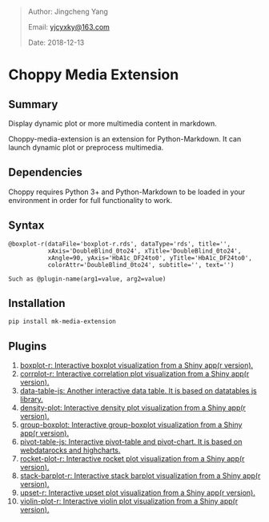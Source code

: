 > Author: Jingcheng Yang
>
> Email: yjcyxky@163.com
>
> Date: 2018-12-13

# Choppy Media Extension

## Summary
Display dynamic plot or more multimedia content in markdown.

Choppy-media-extension is an extension for Python-Markdown. It can launch dynamic plot or preprocess multimedia.

## Dependencies

Choppy requires Python 3+ and Python-Markdown to be loaded in your environment in order for full functionality to work.

## Syntax
```
@boxplot-r(dataFile='boxplot-r.rds', dataType='rds', title='',
           xAxis='DoubleBlind_0to24', xTitle='DoubleBlind_0to24',
           xAngle=90, yAxis='HbA1c_DF24to0', yTitle='HbA1c_DF24to0',
           colorAttr='DoubleBlind_0to24', subtitle='', text='')

Such as @plugin-name(arg1=value, arg2=value)
```

## Installation

```
pip install mk-media-extension
```

## Plugins
1. [boxplot-r: Interactive boxplot visualization from a Shiny app(r version).](http://docs.3steps.cn/docs/plugins/boxplot-r.html)
2. [corrplot-r: Interactive correlation plot visualization from a Shiny app(r version).](http://docs.3steps.cn/docs/plugins/corrplot-r.html)
3. [data-table-js: Another interactive data table. It is based on datatables js library.](http://docs.3steps.cn/docs/plugins/data-table-js.html)
4. [density-plot: Interactive density plot visualization from a Shiny app(r version).](http://docs.3steps.cn/docs/plugins/density-plot.html)
5. [group-boxplot: Interactive group-boxplot visualization from a Shiny app(r version).](http://docs.3steps.cn/docs/plugins/group-boxplot.html)
6. [pivot-table-js: Interactive pivot-table and pivot-chart. It is based on webdatarocks and highcharts.](http://docs.3steps.cn/docs/plugins/pivot-table-js.html)
7. [rocket-plot-r: Interactive rocket plot visualization from a Shiny app(r version).](http://docs.3steps.cn/docs/plugins/rocket-plot-r.html)
8. [stack-barplot-r: Interactive stack barplot visualization from a Shiny app(r version).](http://docs.3steps.cn/docs/plugins/stack-barplot-r.html)
9. [upset-r: Interactive upset plot visualization from a Shiny app(r version).](http://docs.3steps.cn/docs/plugins/upset-r.html)
10. [violin-plot-r: Interactive violin plot visualization from a Shiny app(r version).](http://docs.3steps.cn/docs/plugins/violin-plot-r.html)